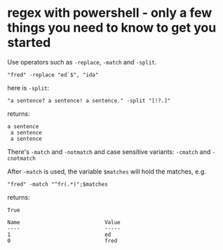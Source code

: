 ﻿# regex with powershell - only a few things you need to know to get you started

Use operators such as `-replace`, `-match` and `-split`.

	"fred" -replace "ed`$", "ida"

here is `-split`:

	"a sentence? a sentence! a sentence." -split "[!?.]"

returns:

	a sentence
	 a sentence
	 a sentence

There's `-match` and `-notmatch` and case sensitive variants: `-cmatch` and `-cnotmatch`

After `-match` is used, the variable `$matches` will hold the matches, e.g.

	"fred" -match "^fr(.*)";$matches

returns:

	True

	Name                           Value
	----                           -----
	1                              ed
	0                              fred
